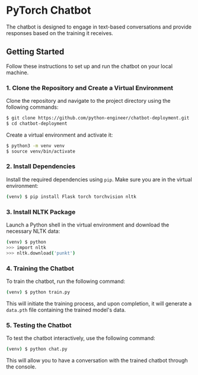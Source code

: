 # PyTorch Chatbot

The chatbot is designed to engage in text-based conversations and provide responses based on the training it receives.

## Getting Started

Follow these instructions to set up and run the chatbot on your local machine.

### 1. Clone the Repository and Create a Virtual Environment

Clone the repository and navigate to the project directory using the following commands:

```bash
$ git clone https://github.com/python-engineer/chatbot-deployment.git
$ cd chatbot-deployment
```

Create a virtual environment and activate it:

```bash
$ python3 -m venv venv
$ source venv/bin/activate
```

### 2. Install Dependencies

Install the required dependencies using `pip`. Make sure you are in the virtual environment:

```bash
(venv) $ pip install Flask torch torchvision nltk
```

### 3. Install NLTK Package

Launch a Python shell in the virtual environment and download the necessary NLTK data:

```bash
(venv) $ python
>>> import nltk
>>> nltk.download('punkt')
```

### 4. Training the Chatbot

To train the chatbot, run the following command:

```bash
(venv) $ python train.py
```

This will initiate the training process, and upon completion, it will generate a `data.pth` file containing the trained model's data.

### 5. Testing the Chatbot

To test the chatbot interactively, use the following command:

```bash
(venv) $ python chat.py
```

This will allow you to have a conversation with the trained chatbot through the console.